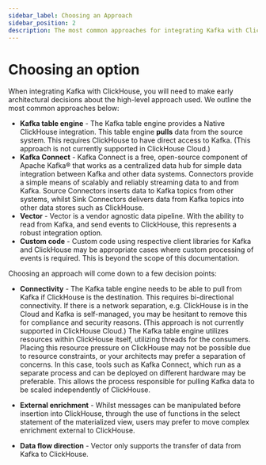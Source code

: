 ```yaml
---
sidebar_label: Choosing an Approach 
sidebar_position: 2
description: The most common approaches for integrating Kafka with ClickHouse
---
```


# Choosing an option

When integrating Kafka with ClickHouse, you will need to make early architectural decisions about the high-level approach used. We outline the most common approaches below:

* **Kafka table engine** - The Kafka table engine provides a Native ClickHouse integration. This table engine **pulls** data from the source system. This requires ClickHouse to have direct access to Kafka. (This approach is not currently supported in ClickHouse Cloud.)
* **Kafka Connect** - Kafka Connect is a free, open-source component of Apache Kafka® that works as a centralized data hub for simple data integration between Kafka and other data systems.  Connectors provide a simple means of scalably and reliably streaming data to and from Kafka.  Source Connectors inserts data to Kafka topics from other systems, whilst Sink Connectors delivers data from Kafka topics into other data stores such as ClickHouse. 
* **Vector** - Vector is a vendor agnostic data pipeline. With the ability to read from Kafka, and send events to ClickHouse, this represents a robust integration option.
* **Custom code** - Custom code using respective client libraries for Kafka and ClickHouse may be appropriate cases where custom processing of events is required. This is beyond the scope of this documentation.

Choosing an approach will come down to a few decision points:

* **Connectivity** - The Kafka table engine needs to be able to pull from Kafka if ClickHouse is the destination. This requires bi-directional connectivity. If there is a network separation, e.g. ClickHouse is in the Cloud and Kafka is self-managed, you may be hesitant to remove this for compliance and security reasons. (This approach is not currently supported in ClickHouse Cloud.) The Kafka table engine utilizes resources within ClickHouse itself, utilizing threads for the consumers. Placing this resource pressure on ClickHouse may not be possible due to resource constraints, or your architects may prefer a separation of concerns. In this case, tools such as Kafka Connect, which run as a separate process and can be deployed on different hardware may be preferable. This allows the process responsible for pulling Kafka data to be scaled independently of ClickHouse.

* **External enrichment** - Whilst messages can be manipulated before insertion into ClickHouse, through the use of functions in the select statement of the materialized view, users may prefer to move complex enrichment external to ClickHouse.

* **Data flow direction** - Vector only supports the transfer of data from Kafka to ClickHouse. 
